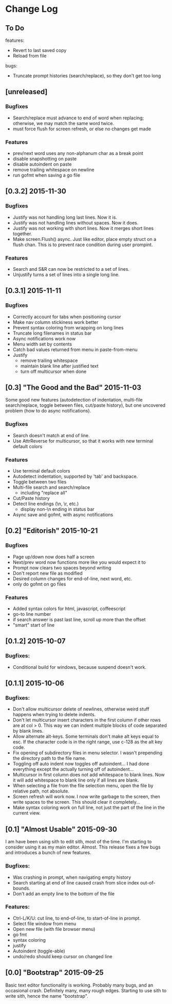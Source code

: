 Change Log
==========

## To Do

features:
- Revert to last saved copy
- Reload from file

bugs:
- Truncate prompt histories (search/replace), so they
  don't get too long


## [unreleased]

### Bugfixes
- Search/replace must advance to end of word when replacing;
  otherwise, we may match the same word twice.
- must force flush for screen refresh, or else no changes get made

### Features
- prev/next word uses any non-alphanum char as a break point
- disable snapshotting on paste
- disable autoindent on paste
- remove trailing whitespace on newline
- run gofmt when saving a go file

## [0.3.2] 2015-11-30

### Bugfixes
- Justify was not handling long last lines.  Now it is.
- Justify was not handling lines without spaces.  Now it does.
- Justify was not working with short lines.  Now it merges short
  lines together.
- Make screen.Flush() async.  Just like editor, place empty struct
  on a flush chan.  This is to prevent race condition during user
  prompint.

### Features
- Search and S&R can now be restricted to a set of lines.
- Unjustify turns a set of lines into a single long line.




## [0.3.1] 2015-11-11

### Bugfixes
- Correctly account for tabs when positioning cursor
- Make nav column stickiness work better
- Prevent syntax coloring from wrapping on long lines
- Truncate long filenames in status bar
- Async notifications work now
- Menu width set by contents
- Catch bad values returned from menu in paste-from-menu
- Justify
  + remove trailing whitespace
  + maintain blank line after justified text
  + turn off multicursor when done


## [0.3] "The Good and the Bad" 2015-11-03

Some good new features (autodetection of indentation, multi-file
search/replace, toggle between files, cut/paste history), but one
uncovered problem (how to do async notifications).

### Bugfixes
 - Search doesn't match at end of line.
 - Use AttrReverse for multicursor, so that it works with new
   terminal default colors

### Features
 - Use terminal default colors
 - Autodetect indentation, supported by 'tab' and backspace.
 - Toggle between two files
 - Multi-file search and search/replace
   - including "replace all"
 - Cut/Paste history
 - Detect line endings (\n, \r, etc.)
   - display non-\n ending in status bar
 - Async save and gofmt, with async notifications



## [0.2] "Editorish" 2015-10-21

### Bugfixes
 - Page up/down now does half a screen
 - Next/prev word now functions more like you would expect it to
 - Prompt now clears two spaces beyond writing
 - Don't report new file as modified
 - Desired column changes for end-of-line, next word, etc.
 - only do gofmt on go files

### Features
 - Added syntax colors for html, javascript, coffeescript
 - go-to line number
 - if search answer is past last line, scroll up more than the offset
 - "smart" start of line


## [0.1.2] 2015-10-07

### Bugfixes:
 - Conditional build for windows, because suspend doesn't work.


## [0.1.1] 2015-10-06

### Bugfixes:
 - Don't allow multicursor delete of newlines, otherwise weird stuff happens when
   trying to delete indents.
 - Don't let multicursor insert characters in the first column if other rows are
   at col > 0. This way we can indent multiple blocks of code separated by
   blank lines.
 - Allow alternate alt-keys.  Some terminals don't make alt keys equal to esc.
   If the character code is in the right range, use c-128 as the alt key code.
 - Fix opening of subdirectory files in menu selector.  I wasn't prepending
   the directory path to the file name.
 - Toggling off auto indent now toggles off autoindent...  I had done everything
   except the actually turning off of autoindent...
 - Multicursor in first column does not add whitespace to blank lines.  Now
   it will add whitespace to blank line only if all lines are blank.
 - When selecting a file from the file selection menu, open the file by relative path,
   not absolute.
 - Screen refresh will work now.  I now write garbage to the screen, then
   write spaces to the screen.  This should clear it completely...
 - Make syntax coloring work on full line, not just the part of the line in the
   current view.


## [0.1] "Almost Usable" 2015-09-30

I am have been using sith to edit sith, most of the time. I'm starting
to consider using it as my main editor. Almost. This release fixes a few
bugs and introduces a bunch of new features.

### Bugfixes:
 - Was crashing in prompt, when navigating empty history
 - Search starting at end of line caused crash from slice index out-of-bounds.
 - Don't add an empty line to the bottom of the file

### Features:
 - Ctrl-L/K/U: cut line, to end-of-line, to start-of-line in prompt.
 - Select file window from menu
 - Open new file (with file browser menu)
 - go fmt
 - syntax coloring
 - justify
 - Autoindent (toggle-able)
 - undo/redo should keep cursor on changed line



## [0.0] "Bootstrap" 2015-09-25

Basic text editor functionality is working. Probably many bugs, and an
occasional crash.  Definitely many, many rough edges.  Starting to use
sith to write sith, hence the name "bootstrap".


